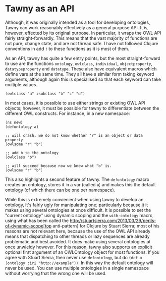 Tawny as an API
===============


Although, it was originally intended as a tool for developing ontologies,
Tawny can work reasonably effectively as a general purpose API. It is,
however, effected by its original purpose. In particular, it wraps the OWL API
fairly straight-forwardly. This means that the vast majority of functions are
not pure, change state, and are not thread safe. I have not followed Clojure
conventions in add `!` to these functions as it is most of them.

As an API, tawny has quite a few entry points, but the most straight-forward
to use are the functions `ontology`, `owlclass`, `individual`, `objectproperty`,
`datatypeproperty` and `datatype`. These also have equivalent macros which
define vars at the same time. They all have a similar form taking keyword
arguments, although again this is specialised so that each keyword can take
multiple values.

    (owlclass "a" :subclass "b" "c" "d")

In most cases, it is possible to use either strings or existing OWL API
objects; however, it must be possible for tawny to differentiate between the
different OWL constructs. For instance, in a new namespace:

    (ns new)
    (defontology a)

    ;; will crash, we do not know whether "r" is an object or data property
    (owlsome "r" "b")

    ;; add b to the ontology
    (owlclass "b")

    ;; will succeed because now we know what "b" is.
    (owlsome "r" "b")

This also highlights a second feature of tawny. The `defontology` macro
creates an ontology, stores it in a var (called `a`) and makes this the
default ontology (of which there can be one per namespace).

While this is extremely convienient when using tawny to develop an ontology,
it's fairly ugly for manipulating one; particularly because it it makes using
several ontologies at once difficult. It is possible to set the "current
ontology" using dynamic scoping and the `with-ontology` macro, using what has
been called the
http://stuartsierra.com/2013/03/29/perils-of-dynamic-scope[top anti-pattern]
for Clojure by Stuart Sierra; most of his reasons are not relevant here,
because the use of the OWL API already means that dispatching to other threads
or lazy sequences are already problematic and best avoided. It does make using
several ontologies at once unwieldy however. For this reason, tawny also
supports an explicit optional first argument of an OWLOntology object for most
functions. If you agree with Stuart Sierra, then never use `defontology`, but
do `(def x (ontology :iri "http://example"))`. In this way the default
ontology will never be used. You can use multiple ontologies in a single
namespace without worrying that the wrong one will be used. 
